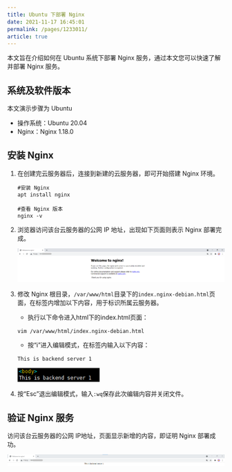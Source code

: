 ```yaml
---
title: Ubuntu 下部署 Nginx 
date: 2021-11-17 16:45:01
permalink: /pages/1233011/
article: true
---
```


本文旨在介绍如何在 Ubuntu 系统下部署 Nginx 服务，通过本文您可以快速了解并部署 Nginx 服务。

## 系统及软件版本

本文演示步骤为 Ubuntu

+ 操作系统：Ubuntu 20.04
+ Nginx：Nginx 1.18.0

## 安装 Nginx

1. 在创建完云服务器后，连接到新建的云服务器，即可开始搭建 Nginx 环境。

   ```
   #安装 Nginx
   apt install nginx
   
   #查看 Nginx 版本
   nginx -v
   ```

2. 浏览器访问该台云服务器的公网 IP 地址，出现如下页面则表示 Nginx 部署完成。

   ![nginx默认页面](../pic/nginx-default.png)

3. 修改 Nginx 根目录，`/var/www/html`目录下的`index.nginx-debian.html`页面，在<body></body>标签内增加以下内容，用于标识所属云服务器。

   + 执行以下命令进入html下的index.html页面：

   ```
   vim /var/www/html/index.nginx-debian.html
   ```

   + 按“i”进入编辑模式，在<body></body>标签内输入以下内容：

   ```
   This is backend server 1
   ```

   ![编辑index页面](../pic/edit-index.png)

4. 按“Esc”退出编辑模式，输入`:wq`保存此次编辑内容并关闭文件。

## 验证 Nginx 服务

访问该台云服务器的公网 IP地址，页面显示新增的内容，即证明 Nginx 部署成功。

![nginx修改后页面](../pic/nginx-edit.png)

